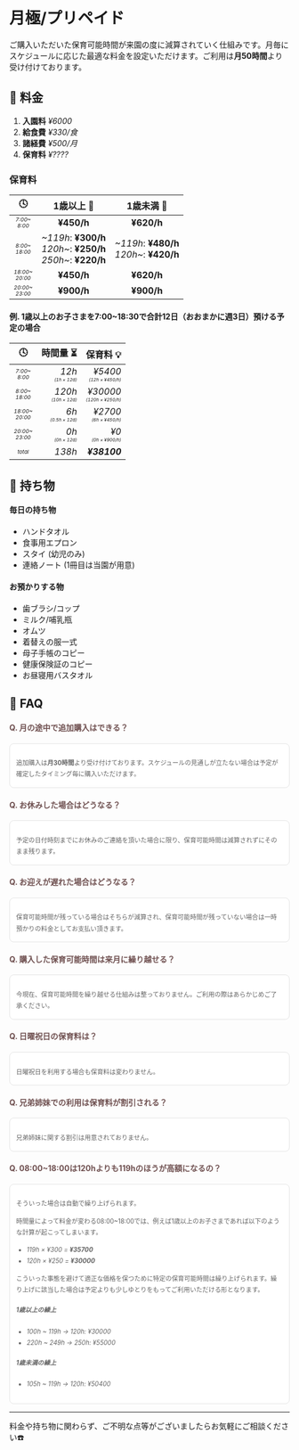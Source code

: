 ﻿# ⽉極/プリペイド

<!--
<h3 style='margin-top:48px;'>
⽉極/プリペイド
</h3>
-->
<style>
.timezone {
	font-size: 0.60em;
}
.caution {
	font-size: 0.50em;
}
.question {
	color: #6f5050;
}
.answer {
	 padding: 1.2em 1em 1.2em;
	 color: #636363;
	 font-size: 0.8em;
	 line-height: 1.8;
	 background: #ffffff;
	 border-radius: 8px;
	 border: solid 0.15em #e4e4e4;
}
.answer > p:last-child {
	margin-bottom:  0;
}
</style>

ご購入いただいた保育可能時間が来園の度に減算されていく仕組みです。月毎にスケジュールに応じた最適な料金を設定いただけます。ご利用は**月50時間**より受け付けております。

<!--購入して頂いた保育可能時間がご利用の度に差し引かれるシステムとなっております。スケジュールに応じた最適な料金を月毎に設定できます。

ご利用は**月50時間**より受け付けております。-->

## 📝 料金

1. **入園料** *¥6000*
2. **給食費** *¥330/食*
3. **諸経費** *¥500/月*
4. **保育料** *¥????*

### 保育料

|🕓|1歳以上 👧|1歳未満 👶|
|:-:|:-:|:-:|
|<div class='timezone'>*7:00~<br>8:00*</div>|**¥450/h**|**¥620/h**|
|<div class='timezone'>*8:00~<br>18:00*</div>|<div style='text-align:right;'>*~119h*: **¥300/h**<br>*120h~*: **¥250/h**<br>*250h~*: **¥220/h**</div>|<div style='text-align:right;'>*~119h*: **¥480/h**<br>*120h~*: **¥420/h**</div>|
|<div class='timezone'>*18:00~<br>20:00*</div>|**¥450/h**|**¥620/h**|
|<div class='timezone'>*20:00~<br>23:00*</div>|**¥900/h**|**¥900/h**|
<!--
> 下部に保育料の例がございます。併せてご参照ください。
-->
#### 例. 1歳以上のお子さまを7:00~18:30で合計12日（おおまかに週3日）預ける予定の場合
<!--
```
12h × ¥450/h = ¥5400
120h × ¥250/h = ¥30000
6h × ¥450/h = ¥2700
0h × ¥900/h = ¥0
```
-->
<!--
##### 7:00~8:00
```
12h × ¥450/h = ¥5400
```
##### 8:00~18:00
```
120h × ¥250/h = ¥30000
```
##### 18:00~20:00
```
6h × ¥450/h = ¥2700
```
##### 20:00~23:00
```
0h × ¥900/h = ¥0
```
-->

|🕓|時間量 ⏳|保育料 💡|
|:-:|-:|-:|
|<div class='timezone'>*7:00~<br>8:00*</div>|*12h*<div class='caution'>*(1h × 12d)*</div>|*¥5400*<div class='caution'>*(12h × ¥450/h)*</div>|
|<div class='timezone'>*8:00~<br>18:00*</div>|*120h*<div class='caution'>*(10h × 12d)*</div>|*¥30000*<div class='caution'>*(120h × ¥250/h)*</div>|
|<div class='timezone'>*18:00~<br>20:00*</div>|*6h*<div class='caution'>*(0.5h × 12d)*</div>|*¥2700*<div class='caution'>*(6h × ¥450/h)*</div>|
|<div class='timezone'>*20:00~<br>23:00*</div>|*0h*<div class='caution'>*(0h × 12d)*</div>|*¥0*<div class='caution'>*(0h × ¥900/h)*</div>|
|<div class='timezone'>*total*</div>|*138h*|***¥38100***|

## 🎒 持ち物

#### 毎日の持ち物
- ハンドタオル
- 食事用エプロン
- スタイ (幼児のみ)
- 連絡ノート (1冊目は当園が用意)

#### お預かりする物
- 歯ブラシ/コップ
- ミルク/哺乳瓶
- オムツ
- 着替えの服一式
- 母子手帳のコピー
- 健康保険証のコピー
- お昼寝用バスタオル

## 🤔 FAQ

#### <span class='question'>Q. 月の途中で追加購⼊はできる？</span>
<div class='answer'>

追加購⼊は**月30時間**より受け付けております。スケジュールの見通しが立たない場合は予定が確定したタイミング毎に購入いただけます。

</div>

#### <span class='question'>Q. お休みした場合はどうなる？</span>
<div class='answer'>

予定の日付時刻までにお休みのご連絡を頂いた場合に限り、保育可能時間は減算されずにそのまま残ります。

</div>

#### <span class='question'>Q. お迎えが遅れた場合はどうなる？</span>
<div class='answer'>

保育可能時間が残っている場合はそちらが減算され、保育可能時間が残っていない場合は一時預かりの料金としてお支払い頂きます。

</div>

#### <span class='question'>Q. 購入した保育可能時間は来月に繰り越せる？</span>
<div class='answer'>

今現在、保育可能時間を繰り越せる仕組みは整っておりません。ご利用の際はあらかじめご了承ください。

</div>

#### <span class='question'>Q. 日曜祝日の保育料は？</span>
<div class='answer'>

日曜祝日を利用する場合も保育料は変わりません。

</div>

#### <span class='question'>Q. 兄弟姉妹での利用は保育料が割引される？</span>
<div class='answer'>

兄弟姉妹に関する割引は用意されておりません。

</div>

#### <span class='question'>Q. 08:00~18:00は120hよりも119hのほうが高額になるの？</span>
<div class='answer'>

そういった場合は自動で繰り上げられます。

時間量によって料金が変わる08:00~18:00では、例えば1歳以上のお子さまであれば以下のような計算が起こってしまいます。

- _119h × ¥300 = **¥35700**_
- _120h × ¥250 = **¥30000**_

こういった事態を避けて適正な価格を保つために特定の保育可能時間は繰り上げられます。繰り上げに該当した場合は予定よりも少しゆとりをもってご利用いただける形となります。

##### 1歳以上の繰上
- *100h ~ 119h → 120h: ¥30000*
- *220h ~ 249h → 250h: ¥55000*

##### 1歳未満の繰上
- *105h ~ 119h → 120h: ¥50400*

</div>

<!--
## 📅 例

便宜上、以下は全て【1歳以上のお子さま】に統一することとします。

#### おおまかに週3 → 07:30~19:30の時間帯で合計12日

週3日という括りであっても月によって日数が12日~15日と変動します。

||||
|:-:|:-:|:-:|
|<div class='timezone'>*07:00~<br>08:00*</div>|*0.5h × 12d<br>= 6h*|***¥2700***|
|<div class='timezone'>*08:00~<br>18:00*</div>|*10h × 12d<br>= 120h*|***¥30000***|
|<div class='timezone'>*18:00~<br>20:00*</div>|*1.5h × 12d<br>= 18h*|***¥8100***|
|<div class='timezone'>*20:00~<br>23:00*</div>|*0h × 12d<br>= 0h*|***¥0***|
|<div class='timezone'>*total*</div>|*144h*|**¥40800**|

#### 50hを満たさない → 09:00~17:00の時間帯で合計4日

合計が50hに到達しない場合はご利用いただけません。

||||
|:-:|:-:|:-:|
|<div class='timezone'>*07:00~<br>08:00*</div>|*0h × 4d<br>= 0h*|***¥0***|
|<div class='timezone'>*08:00~<br>18:00*</div>|*8h × 4d<br>= 32h*|***¥8000***|
|<div class='timezone'>*18:00~<br>20:00*</div>|*0h × 4d<br>= 0h*|***¥0***|
|<div class='timezone'>*20:00~<br>23:00*</div>|*0h × 4d<br>= 0h*|***¥0***|
|<div class='timezone'>*total*</div>|*32h*|**不可**|

#### 曜日毎に異なる時間帯 → 09:00-17:00を合計4日、11:00-20:00を合計8日

曜日毎に異なる時間帯を設定することも、あるいは特殊な1日のスケジュールを組み込むことも可能です。

||||
|:-:|:-:|:-:|
|<div class='timezone'>*07:00~<br>08:00*</div>|*0h × 4d<br>= 0h*|***¥0***|
|<div class='timezone'>*08:00~<br>18:00*</div>|*(8h × 4d)<br>+ (7h × 8d)<br>= 88h*|***¥26400***|
|<div class='timezone'>*18:00~<br>20:00*</div>|*2h × 8d<br>= 16h*|***¥7200***|
|<div class='timezone'>*20:00~<br>23:00*</div>|*0h × 4d<br>= 0h*|***¥0***|
|<div class='timezone'>*total*</div>|*104h*|**¥33600**|
-->

***
料金や持ち物に関わらず、ご不明な点等がございましたらお気軽にご相談ください☎️
